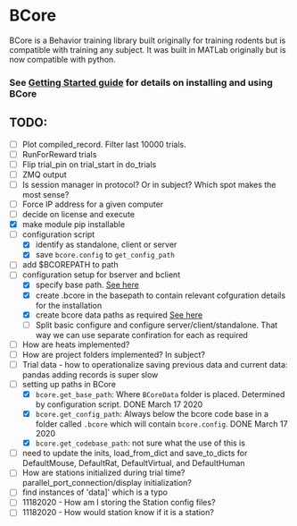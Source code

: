 # BCore

BCore is a Behavior training library built originally for training rodents but is compatible with training any subject. It was built in MATLab originally but is now compatible with python.

### See [Getting Started guide](https://github.com/balajisriram/BCore/blob/master/Docs/0.GettingStartedWithBCore.md) for details on installing and using BCore

## TODO:
 - [ ] Plot compiled_record. Filter last 10000 trials.
 - [ ] RunForReward trials
 - [ ] Flip trial\_pin on trial\_start in do\_trials
 - [ ] ZMQ output
 - [ ] Is session manager in protocol? Or in subject? Which spot makes the most sense?
 - [ ] Force IP address for a given computer
 - [ ] decide on license and execute
 - [x] make module pip installable
 - [ ] configuration script
     - [x] identify as standalone, client or server
     - [x] save `bcore.config` to `get_config_path`
 - [ ] add $BCOREPATH to path
 - [ ] configuration setup for bserver and bclient
	 - [x] specify base path. [See here](https://github.com/balajisriram/bcore/blob/master/bcore/docs/1.DataModelForBCore.md#2)
	 - [x] create .bcore in the basepath to contain relevant cofguration details for the installation
	 - [x] create bcore data paths as required [See here](https://github.com/balajisriram/bcore/blob/master/bcore/docs/1.DataModelForBCore.md#2)
	 - [ ] Split basic configure and configure server/client/standalone. That way we can use separate confiration for each as required
 - [ ] How are heats implemented?
 - [ ] How are project folders implemented? In subject?
 - [ ] Trial data - how to operationalize saving previous data and current data: pandas adding records is super slow
 - [ ] setting up paths in BCore
	 - [x] `bcore.get_base_path`: Where `BCoreData` folder is placed. Determined by configuration script. DONE March 17 2020
	 - [x] `bcore.get_config_path`: Always below the bcore code base in a folder called `.bcore` which will contain `bcore.config`. DONE March 17 2020
	 - [x] `bcore.get_codebase_path`: not sure what the use of this is
 - [ ] need to update the inits, load_from_dict and save_to_dicts for DefaultMouse, DefaultRat, DefaultVirtual, and DefaultHuman
 - [ ] How are stations initialized during trial time? parallel_port_connection/display initialization?
 - [ ] find instances of 'data]' which is a typo
 - [ ] 11182020 - How am I storing the Station config files?
 - [ ] 11182020 - How would station know if it is a station?